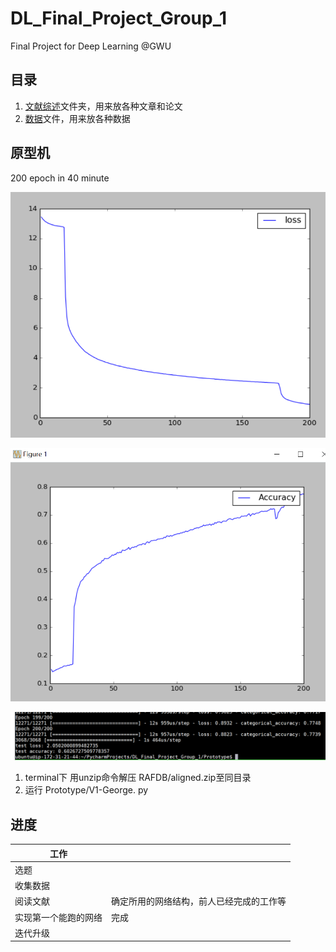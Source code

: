 # DL_Final_Project_Group_1
Final Project for Deep Learning @GWU

## 目录

1. [文献综述](./LiteratureReview)文件夹，用来放各种文章和论文
2. [数据](./Data_Source.md)文件，用来放各种数据

## 原型机
200 epoch in 40 minute

![](./image/loss.PNG)

![](./image/accuracy.PNG)

![](./image/overfitting.PNG)

1. terminal下 用unzip命令解压 RAFDB/aligned.zip至同目录
2. 运行 Prototype/V1-George. py
   

## 进度

|工作||
|----|----|
|选题||
|收集数据||
|阅读文献|确定所用的网络结构，前人已经完成的工作等|
|实现第一个能跑的网络|完成|
|迭代升级||
